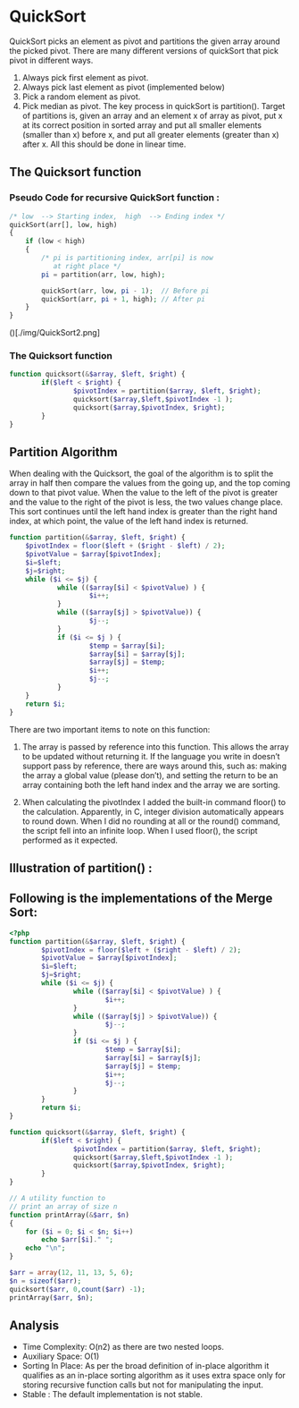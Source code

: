 # QuickSort

QuickSort picks an element as pivot and partitions the given array around the picked pivot. There are many different versions of quickSort that pick pivot in different ways.

1. Always pick first element as pivot.
2. Always pick last element as pivot (implemented below)
3. Pick a random element as pivot.
4. Pick median as pivot.
The key process in quickSort is partition(). Target of partitions is, given an array and an element x of array as pivot, put x at its correct position in sorted array and put all smaller elements (smaller than x) before x, and put all greater elements (greater than x) after x. All this should be done in linear time.

## The Quicksort function

### Pseudo Code for recursive QuickSort function :

```php
/* low  --> Starting index,  high  --> Ending index */
quickSort(arr[], low, high)
{
    if (low < high)
    {
        /* pi is partitioning index, arr[pi] is now
           at right place */
        pi = partition(arr, low, high);

        quickSort(arr, low, pi - 1);  // Before pi
        quickSort(arr, pi + 1, high); // After pi
    }
}
```
()[./img/QuickSort2.png]

### The Quicksort function
```php
function quicksort(&$array, $left, $right) {
        if($left < $right) {
                $pivotIndex = partition($array, $left, $right);
                quicksort($array,$left,$pivotIndex -1 );
                quicksort($array,$pivotIndex, $right);
        }
}
```

## Partition Algorithm
When dealing with the Quicksort, the goal of the algorithm is to split the array in half then compare the values from the going up, and the top coming down to that pivot value. When the value to the left of the pivot is greater and the value to the right of the pivot is less, the two values change place. This sort continues until the left hand index is greater than the right hand index, at which point, the value of the left hand index is returned.

```php
function partition(&$array, $left, $right) {
    $pivotIndex = floor($left + ($right - $left) / 2);
    $pivotValue = $array[$pivotIndex];
    $i=$left;
    $j=$right;
    while ($i <= $j) {
            while (($array[$i] < $pivotValue) ) {
                    $i++;
            }
            while (($array[$j] > $pivotValue)) {
                    $j--;
            }
            if ($i <= $j ) {
                    $temp = $array[$i];
                    $array[$i] = $array[$j];
                    $array[$j] = $temp;
                    $i++;
                    $j--;
            }
    }
    return $i;
}
```
There are two important items to note on this function:
1. The array is passed by reference into this function. This allows the array to be updated without returning it. If the language you write in doesn’t support pass by reference, there are ways around this, such as: making the array a global value (please don’t), and setting the return to be an array containing both the left hand index and the array we are sorting.

2. When calculating the pivotIndex I added the built-in command floor() to the calculation. Apparently, in C, integer division automatically appears to round down. When I did no rounding at all or the round() command, the script fell into an infinite loop. When I used floor(), the script performed as it expected.
## Illustration of partition() :

## Following is the implementations of the Merge Sort:
```php
<?php 
function partition(&$array, $left, $right) {
        $pivotIndex = floor($left + ($right - $left) / 2);
        $pivotValue = $array[$pivotIndex];
        $i=$left;
        $j=$right;
        while ($i <= $j) {
                while (($array[$i] < $pivotValue) ) {
                        $i++;
                }
                while (($array[$j] > $pivotValue)) {
                        $j--;
                }
                if ($i <= $j ) {
                        $temp = $array[$i];
                        $array[$i] = $array[$j];
                        $array[$j] = $temp;
                        $i++;
                        $j--;
                }
        }
        return $i;
}

function quicksort(&$array, $left, $right) {
        if($left < $right) {
                $pivotIndex = partition($array, $left, $right);
                quicksort($array,$left,$pivotIndex -1 );
                quicksort($array,$pivotIndex, $right);
        }
}

// A utility function to 
// print an array of size n 
function printArray(&$arr, $n) 
{ 
    for ($i = 0; $i < $n; $i++) 
        echo $arr[$i]." "; 
    echo "\n"; 
} 

$arr = array(12, 11, 13, 5, 6); 
$n = sizeof($arr); 
quicksort($arr, 0,count($arr) -1);
printArray($arr, $n); 
```
## Analysis

- Time Complexity: O(n2) as there are two nested loops.
- Auxiliary Space: O(1)
- Sorting In Place: As per the broad definition of in-place algorithm it qualifies as an in-place sorting algorithm as it uses extra space only for storing recursive function calls but not for manipulating the input.
- Stable : The default implementation is not stable. 